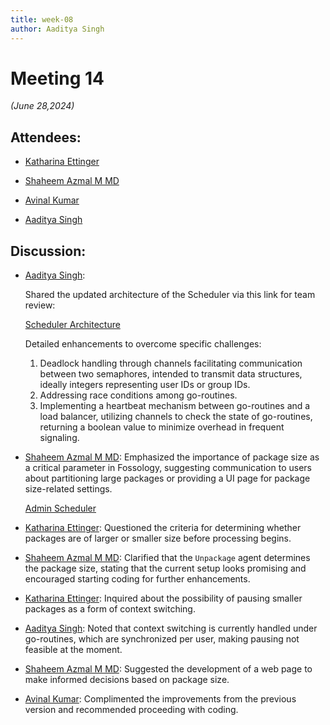 ```yaml
---
title: week-08
author: Aaditya Singh
---
```

<!--
SPDX-License-Identifier: CC-BY-SA-4.0

SPDX-FileCopyrightText: 2024 Aditya Singh <singh.aaditya889@gmail.com>
--> 

# Meeting 14
*(June 28,2024)*

## Attendees:

  - [Katharina Ettinger](https://github.com/EttingerK)

  - [Shaheem Azmal M MD](https://github.com/shaheemazmalmmd)

  - [Avinal Kumar](https://github.com/avinal)

  - [Aaditya Singh](https://github.com/Aaditya-Singh78)


## Discussion:

- [Aaditya Singh](https://github.com/Aaditya-Singh78): 

  Shared the updated architecture of the Scheduler via this link for team review:
  <!-- change it! -->
  [Scheduler Architecture](../../asset/golang_arch.png)
  
  Detailed enhancements to overcome specific challenges:
  1. Deadlock handling through channels facilitating communication between two semaphores, intended to transmit data structures, ideally integers representing user IDs or group IDs.
  2. Addressing race conditions among go-routines.
  3. Implementing a heartbeat mechanism between go-routines and a load balancer, utilizing channels to check the state of go-routines, returning a boolean value to minimize overhead in frequent signaling.

- [Shaheem Azmal M MD](https://github.com/shaheemazmalmmd): Emphasized the importance of package size as a critical parameter in Fossology, suggesting communication to users about partitioning large packages or providing a UI page for package size-related settings.

  [Admin Scheduler](../../asset/set_priority.png)


- [Katharina Ettinger](https://github.com/EttingerK): Questioned the criteria for determining whether packages are of larger or smaller size before processing begins.

- [Shaheem Azmal M MD](https://github.com/shaheemazmalmmd): Clarified that the `Unpackage` agent determines the package size, stating that the current setup looks promising and encouraged starting coding for further enhancements.

- [Katharina Ettinger](https://github.com/EttingerK): Inquired about the possibility of pausing smaller packages as a form of context switching.

- [Aaditya Singh](https://github.com/Aaditya-Singh78): Noted that context switching is currently handled under go-routines, which are synchronized per user, making pausing not feasible at the moment.

- [Shaheem Azmal M MD](https://github.com/shaheemazmalmmd): Suggested the development of a web page to make informed decisions based on package size.

- [Avinal Kumar](https://github.com/avinal): Complimented the improvements from the previous version and recommended proceeding with coding.



























